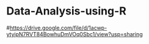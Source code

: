 # Data-Analysis-using-R
#https://drive.google.com/file/d/1acwp-ytyipN7RVT84BowhuDmVOq0Sbc1/view?usp=sharing
